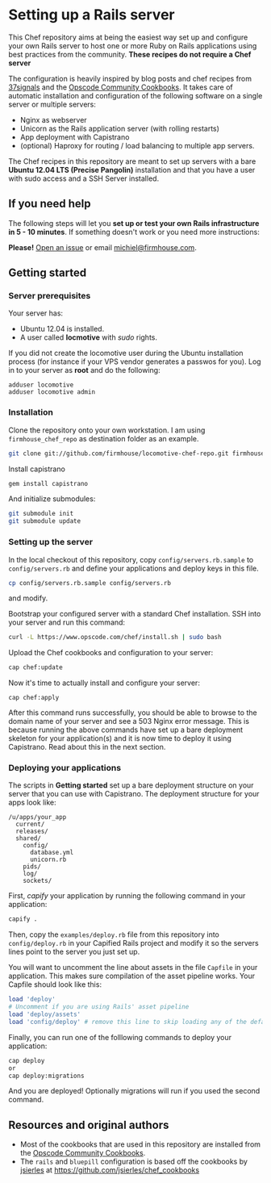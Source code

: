Setting up a Rails server
=========================

This Chef repository aims at being the easiest way set up and configure your own Rails server
to host one or more Ruby on Rails applications using best
practices from the community. **These recipes do not require a Chef server**

The configuration is heavily inspired by blog posts and chef recipes
from [37signals](http://37signals.com) and the
[Opscode Community Cookbooks](http://community.opscode.com). It takes
care of automatic installation and configuration of the following software
on a single server or multiple servers:

* Nginx as webserver
* Unicorn as the Rails application server (with rolling restarts)
* App deployment with Capistrano
* (optional) Haproxy for routing / load balancing to multiple app servers.

The Chef recipes in this repository are meant to set up servers with a bare
**Ubuntu 12.04 LTS (Precise Pangolin)** installation and that you have a user
with sudo access and a SSH Server installed.

## If you need help

The following steps will let you **set up or test your own Rails infrastructure
in 5 - 10 minutes**. If something doesn't work or you need more instructions:

**Please!** [Open an issue](https://github.com/firmhouse/locomotive-chef-repo/issues) or email [michiel@firmhouse.com](mailto:michiel@firmhouse.com).

## Getting started

### Server prerequisites

Your server has:

* Ubuntu 12.04 is installed.
* A user called **locmotive** with *sudo* rights.

If you did not create the locomotive user during the Ubuntu installation process (for
instance if your VPS vendor generates a passwos for you). Log in to your server as **root**
and do the following:

```
adduser locomotive
adduser locomotive admin
```

### Installation

Clone the repository onto your own workstation. I am using ```firmhouse_chef_repo``` as
destination folder as an example.

```sh
git clone git://github.com/firmhouse/locomotive-chef-repo.git firmhouse_chef_repo
```

Install capistrano

```sh
gem install capistrano
```

And initialize submodules:

```sh
git submodule init
git submodule update
```

### Setting up the server

In the local checkout of this repository, copy `config/servers.rb.sample` to
`config/servers.rb` and define your applications and deploy keys in this file.

```sh
cp config/servers.rb.sample config/servers.rb
```

and modify.

Bootstrap your configured server with a standard Chef installation. SSH into
your server and run this command:

```sh
curl -L https://www.opscode.com/chef/install.sh | sudo bash
```

Upload the Chef cookbooks and configuration to your server:

```sh
cap chef:update
```

Now it's time to actually install and configure your server:

```
cap chef:apply
```

After this command runs successfully, you should be able to browse to the
domain name of your server and see a 503 Nginx error message. This is because
running the above commands have set up a bare deployment skeleton for your
application(s) and it is now time to deploy it using Capistrano. Read about
this in the next section.

### Deploying your applications

The scripts in **Getting started** set up a bare deployment structure on your
server that you can use with Capistrano. The deployment structure for your
apps look like:

```
/u/apps/your_app
  current/
  releases/
  shared/
    config/
      database.yml
      unicorn.rb
    pids/
    log/
    sockets/
```

First, *capify* your application by running the following command in your application:

```sh
capify .
```

Then, copy the ```examples/deploy.rb``` file from this repository into
```config/deploy.rb``` in your Capified Rails project and modify it
so the servers lines point to the server you just set up.

You will want to uncomment the line about assets in the file `Capfile` in your
application. This makes sure compilation of the asset pipeline works. Your
Capfile should look like this:

```ruby
load 'deploy'
# Uncomment if you are using Rails' asset pipeline
load 'deploy/assets'
load 'config/deploy' # remove this line to skip loading any of the default tasks
```

Finally, you can run one of the folllowing commands to deploy your application:

```sh
cap deploy
or
cap deploy:migrations
```

And you are deployed! Optionally migrations will run if you used the second command.

## Resources and original authors

* Most of the cookbooks that are used in this repository are installed from the [Opscode Community Cookbooks](http://community.opscode.com).
* The `rails` and `bluepill` configuration is based off the cookbooks by [jsierles](https://github.com/jsierles) at https://github.com/jsierles/chef_cookbooks